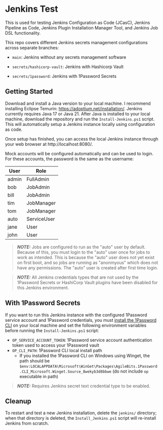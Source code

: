 # Jenkins Test
This is used for testing Jenkins Configuration as Code (JCasC), Jenkins Pipeline as Code, Jenkins Plugin Installation Manager Tool, and Jenkins Job DSL functionality.

This repo covers different Jenkins secrets management configurations across separate branches:
* `main`: Jenkins without any secrets management software

* `secrets/hashicorp-vault`: Jenkins with Hashicorp Vault

* `secrets/1password`: Jenkins with 1Password Secrets

## Getting Started
Download and install a Java version to your local machine. I recommend installing Eclipse Temurin: https://adoptium.net/installation/. Jenkins currently requires Java 17 or Java 21.
After Java is installed to your local machine, download the repository and run the `Install-Jenkins.ps1` script. This will automatically setup a Jenkins instance locally using configuration as code.

Once setup has finished, you can access the local Jenkins instance through your web browser at http://localhost:8080/.

Mock accounts will be configured automatically and can be used to login. For these accounts, the password is the same as the username:

| User     | Role        |
| -------- | ----------- |
| admin    | FullAdmin   |
| bob      | JobAdmin    |
| bill     | JobAdmin    |
| tim      | JobManager  |
| tom      | JobManager  |
| auto     | ServiceUser |
| jane     | User        |
| john     | User        |

> **_NOTE:_** Jobs are configured to run as the "auto" user by default. Because of this, you must login to the "auto" user once for jobs to work as intended. This is because the "auto" user does not yet exist on first boot, and so jobs are running as "anonmyous" which does not have any permissions. The "auto" user is created after first time login.

> **_NOTE:_** All Jenkins credentials types that are not used by the 1Password Secrets or HashiCorp Vault plugins have been disabled for this Jenkins environment.

## With 1Password Secrets
If you want to run this Jenkins instance with the configured 1Password service account and 1Password credentials, you must [install the 1Password CLI](https://developer.1password.com/docs/cli/get-started/) on your local machine and set the following environment variables before running the `Install-Jenkins.ps1` script:

- `OP_SERVICE_ACCOUNT_TOKEN`: 1Password service account authentication token used to access your 1Password vault
- `OP_CLI_PATH`: 1Password CLI local install path
    - If you installed the 1Password CLI on Windows using Winget, the path should be `$env:LOCALAPPDATA\Microsoft\WinGet\Packages\AgileBits.1Password.CLI_Microsoft.Winget.Source_8wekyb3d8bbwe` (do not include `op` executable in path)

> **_NOTE:_** Requires Jenkins secret text credential type to be enabled.

## Cleanup
To restart and test a new Jenkins installation, delete the `jenkins/` directory; when that directory is deleted, the `Install_Jenkins.ps1` script will re-install Jenkins from scratch.
